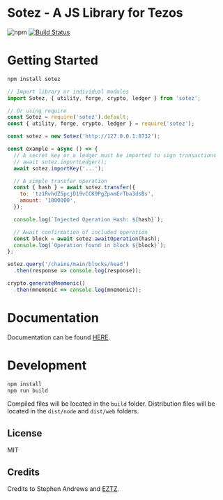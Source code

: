 # Sotez - A JS Library for Tezos
![npm](https://img.shields.io/npm/v/sotez.svg?logo=npm&color=blue)
[![Build Status](https://travis-ci.org/AndrewKishino/sotez.svg?branch=master)](https://travis-ci.org/AndrewKishino/sotez)

# Getting Started
```js
npm install sotez
```

```js
// Import library or individual modules
import Sotez, { utility, forge, crypto, ledger } from 'sotez';

// Or using require
const Sotez = require('sotez').default;
const { utility, forge, crypto, ledger } = require('sotez');
```

```js
const sotez = new Sotez('http://127.0.0.1:8732');

const example = async () => {
  // A secret key or a ledger must be imported to sign transactions
  // await sotez.importLedger();
  await sotez.importKey('...');

  // A simple transfer operation
  const { hash } = await sotez.transfer({
    to: 'tz1RvhdZ5pcjD19vCCK9PgZpnmErTba3dsBs',
    amount: '1000000',
  });

  console.log(`Injected Operation Hash: ${hash}`);

  // Await confirmation of included operation
  const block = await sotez.awaitOperation(hash);
  console.log(`Operation found in block ${block}`);
};

sotez.query('/chains/main/blocks/head')
  .then(response => console.log(response));

crypto.generateMnemonic()
  .then(mnemonic => console.log(mnemonic));
```

# Documentation
Documentation can be found [HERE](https://github.com/AndrewKishino/sotez/wiki/Documentation).

# Development
```js
npm install
npm run build
```
Compiled files will be located in the `build` folder.
Distribution files will be located in the `dist/node` and `dist/web` folders.

## License
MIT

## Credits
Credits to Stephen Andrews and [EZTZ](https://github.com/TezTech/eztz).
